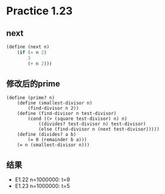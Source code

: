 # Practice 1.23

## next
```lisp
(define (next n)
    (if (= n 2)
        3
        (+ n 2)))
```

## 修改后的prime
```
(define (prime? n)
    (define (smallest-divisor n)
        (find-divisor n 2))
    (define (find-divisor n test-divisor)
        (cond ((> (square test-divisor) n) n)
            ((divides? test-divisor n) test-divisor)
            (else (find-divisor n (next test-divisor)))))
    (define (divides? a b)
        (= 0 (remainder b a)))
    (= n (smallest-divisor n)))
```

## 结果
- E1.22 n=1000000: t=9
- E1.23 n=1000000: t=5